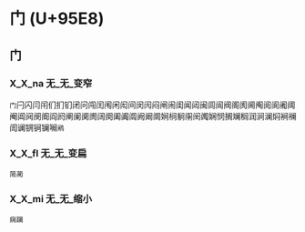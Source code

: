 # 门 (U+95E8)

## 门  

### X_X_na 无_无_变窄
`门`闩闪闫闬们扪钔闭问闯闰闱闲闳间闵闶闷闸闹闺闻闼闽闾闿阀阁阂阃阄阅阆阇阈阉阊阋阌阍阎阏阐阑阒阓阔阕阖阗阘阙阚阛㛠㭣䠺䦶䦷䦸娴悯搁斓榈润涧澜焖裥襕訚谰锎锏镧㘎`鹇`

### X_X_fl 无_无_变扁
`简蔺`

### X_X_mi 无_无_缩小
`痫躏`
